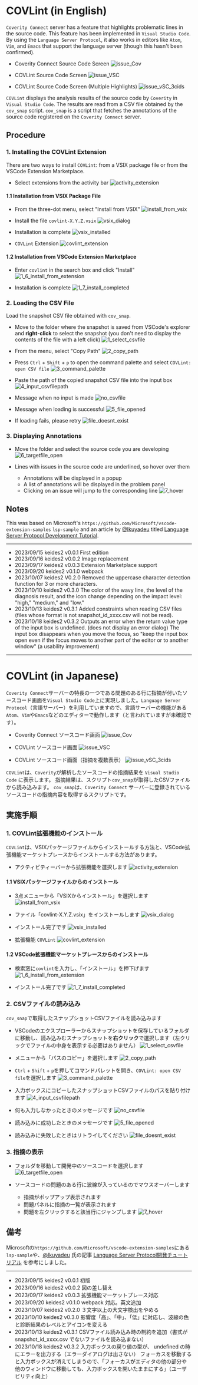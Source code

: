 # COVLint (in English)

`Coverity Connect` server has a feature that highlights problematic lines in the source code. This feature has been implemented in `Visual Studio Code`. By using the `Language Server Protocol`, it also works in editors like `Atom`, `Vim`, and `Emacs` that support the language server (though this hasn't been confirmed).

- Coverity Connect Source Code Screen
  ![issue_Cov](./img/0_1_issue_Cov_2.jpg)

- COVLint Source Code Screen
  ![issue_VSC](./img/0_2_issue_VSC_2.jpg)

- COVLint Source Code Screen (Multiple Highlights)
  ![issue_vSC_3cids](./img/0_3_issue_VSC_3cids.jpg)

`COVLint` displays the analysis results of the source code by `Coverity` in `Visual Studio Code`. The results are read from a CSV file obtained by the `cov_snap` script. `cov_snap` is a script that fetches the annotations of the source code registered on the `Coverity Connect` server.

## Procedure

### 1. Installing the COVLint Extension

There are two ways to install `COVLint`: from a VSIX package file or from the VSCode Extension Marketplace.

- Select extensions from the activity bar
  ![activity_extension](./img/1_1_activity_extension.jpg)

#### 1.1 Installation from VSIX Package File

- From the three-dot menu, select "Install from VSIX"
  ![install_from_vsix](./img/1_2_install_from_vsix.jpg)

- Install the file `covlint-X.Y.Z.vsix`
  ![vsix_dialog](./img/1_3_vsix_dialog.jpg)

- Installation is complete
  ![vsix_installed](./img/1_4_vsix_installed_2.jpg)

- `COVLint` Extension
  ![covlint_extension](./img/1_5_covlint_extension_2.jpg)

#### 1.2 Installation from VSCode Extension Marketplace

- Enter `covlint` in the search box and click "Install"
  ![1_6_install_from_extension](./img/1_6_install_from_extension_2.jpg)

- Installation is complete
  ![1_7_install_completed](./img/1_7_install_completed.jpg)

### 2. Loading the CSV File

Load the snapshot CSV file obtained with `cov_snap`.

- Move to the folder where the snapshot is saved from VSCode's explorer and **right-click** to select the snapshot (you don't need to display the contents of the file with a left click)
  ![1_select_csvfile](./img/2_1_select_csvfile_2.jpg)

- From the menu, select "Copy Path"
  ![2_copy_path](./img/2_2_copy_path_2.jpg)

- Press `Ctrl` + `Shift` + `p` to open the command palette and select `COVLint: open CSV file`
  ![3_command_palette](./img/2_3_command_palette_2.jpg)

- Paste the path of the copied snapshot CSV file into the input box
  ![4_input_csvfilepath](./img/2_4_input_csvfilepath_2.jpg)

- Message when no input is made
  ![no_csvfile](./img/2_5_no_csvfile.jpg)

- Message when loading is successful
  ![5_file_opened](./img/2_6_file_opened.jpg)

- If loading fails, please retry
  ![file_doesnt_exist](./img/2_7_file_doesnt_exist.jpg)

### 3. Displaying Annotations

- Move the folder and select the source code you are developing
  ![6_targetfile_open](./img/3_1_targetfile_open_2.jpg)

- Lines with issues in the source code are underlined, so hover over them
  - Annotations will be displayed in a popup
  - A list of annotations will be displayed in the problem panel
  - Clicking on an issue will jump to the corresponding line
  ![7_hover](./img/3_2_hover_2.jpg)

## Notes

This was based on Microsoft's `https://github.com/Microsoft/vscode-extension-samples` `lsp-sample` and an article by [@Ikuyadeu](https://qiita.com/Ikuyadeu) titled [Language Server Protocol Development Tutorial](https://qiita.com/Ikuyadeu/items/98458f9ab760d09660ff). 

---

- 2023/09/15 keides2 v0.0.1 First edition
- 2023/09/16 keides2 v0.0.2 Image replacement
- 2023/09/17 keides2 v0.0.3 Extension Marketplace support
- 2023/09/20 keides2 v0.1.0 webpack
- 2023/10/07 keides2 V0.2.0 Removed the uppercase character detection function for 3 or more characters.
- 2023/10/10 keides2 v0.3.0 The color of the wavy line, the level of the diagnosis result, and the icon change depending on the impact level: "high," "medium," and "low."
- 2023/10/13 keides2 v0.3.1 Added constraints when reading CSV files (files whose format is not snapshot_id_xxxx.csv will not be read).
- 2023/10/18 keides2 v0.3.2 Outputs an error when the return value type of the input box is undefined. (does not display an error dialog)
The input box disappears when you move the focus, so "keep the input box open even if the focus moves to another part of the editor or to another window" (a usability improvement)

---
# COVLint (in Japanese)

`Coverity Connect`サーバーの特長の一つである問題のある行に指摘が付いたソースコード画面を`Visual Studio Code`上に実現しました。`Language Server Protocol`（言語サーバー）を利用していますので、言語サーバーの機能がある`Atom`、`Vim`や`Emacs`などのエディターで動作します（と言われていますが未確認です）。

- Coverity Connect ソースコード画面
  ![issue_Cov](./img/0_1_issue_Cov_2.jpg)

- COVLint ソースコード画面
  ![issue_VSC](./img/0_2_issue_VSC_2.jpg)

- COVLint ソースコード画面（指摘を複数表示）
  ![issue_vSC_3cids](./img/0_3_issue_VSC_3cids.jpg)

`COVLint`は、`Coverity`が解析したソースコードの指摘結果を `Visual Studio Code` に表示します。
指摘結果は、スクリプト`cov_snap`が取得したCSVファイルから読み込みます。
`cov_snap`は、`Coverity Connect` サーバーに登録されているソースコードの指摘内容を取得するスクリプトです。

## 実施手順

### 1. COVLint拡張機能のインストール

`COVLint`は、VSIXパッケージファイルからインストールする方法と、VSCode拡張機能マーケットプレースからインストールする方法があります。

- アクティビティーバーから拡張機能を選択します
  ![activity_extension](./img/1_1_activity_extension.jpg)

#### 1.1 VSIXパッケージファイルからのインストール

- 3点メニューから「VSIXからインストール」を選択します
  ![install_from_vsix](./img/1_2_install_from_vsix.jpg)

- ファイル「covlint-X.Y.Z.vsix」をインストールします
  ![vsix_dialog](./img/1_3_vsix_dialog.jpg)

- インストール完了です
  ![vsix_installed](./img/1_4_vsix_installed_2.jpg)

- 拡張機能 `COVLint`
  ![covlint_extension](./img/1_5_covlint_extension_2.jpg)

#### 1.2 VSCode拡張機能マーケットプレースからのインストール

- 検索窓に`covlint`を入力し、「インストール」を押下げます
  ![1_6_install_from_extension](./img/1_6_install_from_extension_2.jpg)

- インストール完了です
  ![1_7_install_completed](./img/1_7_install_completed.jpg)

### 2. CSVファイルの読み込み

`cov_snap`で取得したスナップショットCSVファイルを読み込みます

- VSCodeのエクスプローラーからスナップショットを保存しているフォルダに移動し、読み込みむスナップショットを**右クリック**で選択します（左クリックでファイルの中身を表示する必要はありません）
  ![1_select_csvfile](./img/2_1_select_csvfile_2.jpg)

- メニューから「パスのコピー」を選択します
  ![2_copy_path](./img/2_2_copy_path_2.jpg)

- `Ctrl` + `Shift` + `p`を押してコマンドパレットを開き、`COVLint: open CSV file`を選択します
  ![3_command_palette](./img/2_3_command_palette_2.jpg)

- 入力ボックスにコピーしたスナップショットCSVファイルのパスを貼り付けます
  ![4_input_csvfilepath](./img/2_4_input_csvfilepath_2.jpg)

- 何も入力しなかったときのメッセージです
  ![no_csvfile](./img/2_5_no_csvfile.jpg)

- 読み込みに成功したときのメッセージです
  ![5_file_opened](./img/2_6_file_opened.jpg)

- 読み込みに失敗したときはリトライしてください
  ![file_doesnt_exist](./img/2_7_file_doesnt_exist.jpg)


### 3. 指摘の表示

- フォルダを移動して開発中のソースコードを選択します
  ![6_targetfile_open](./img/3_1_targetfile_open_2.jpg)

- ソースコードの問題のある行に波線が入っているのでマウスオーバーします
  - 指摘がポップアップ表示されます
  - 問題パネルに指摘の一覧が表示されます
  - 問題を左クリックすると該当行にジャンプします
  ![7_hover](./img/3_2_hover_2.jpg)

## 備考

Microsoftの`https://github.com/Microsoft/vscode-extension-samples`にある`lsp-sample`や、[@Ikuyadeu](https://qiita.com/Ikuyadeu) 氏の記事 [Language Server Protocol開発チュートリアル](https://qiita.com/Ikuyadeu/items/98458f9ab760d09660ff) を参考にしました。

---

- 2023/09/15 keides2 v0.0.1 初版
- 2023/09/16 keides2 v0.0.2 図の差し替え
- 2023/09/17 keides2 v0.0.3 拡張機能マーケットプレース対応
- 2023/09/20 keides2 v0.1.0 webpack 対応。英文追加
- 2023/10/07 keides2 v0.2.0 ３文字以上の大文字検出をやめる
- 2023/10/10 keides2 v0.3.0 影響度「高」、「中」、「低」に対応し、波線の色と診断結果のレベルとアイコンを変える
- 2023/10/13 keides2 v0.3.1 CSVファイル読み込み時の制約を追加（書式が snapshot_id_xxxx.csv でないファイルを読み込まない）
- 2023/10/18 keides2 v0.3.2 入力ボックスの戻り値の型が、 undefined の時にエラーを出力する（エラーダイアログは出さない）
フォーカスを移動すると入力ボックスが消えてしまうので、「フォーカスがエディタの他の部分や他のウィンドウに移動しても、入力ボックスを開いたままにする」（ユーザビリティ向上）
